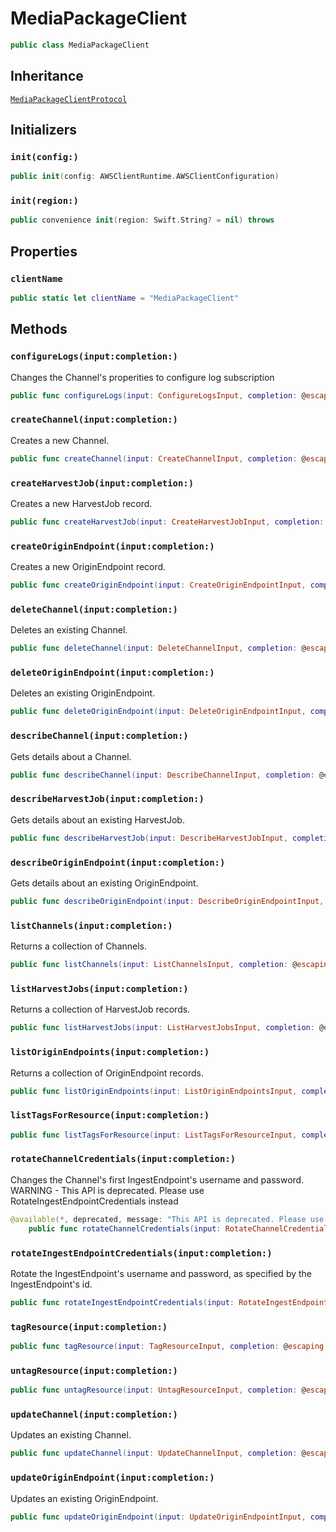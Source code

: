 # MediaPackageClient

``` swift
public class MediaPackageClient 
```

## Inheritance

[`MediaPackageClientProtocol`](/aws-sdk-swift/reference/0.x/AWSMediaPackage/MediaPackageClientProtocol)

## Initializers

### `init(config:)`

``` swift
public init(config: AWSClientRuntime.AWSClientConfiguration) 
```

### `init(region:)`

``` swift
public convenience init(region: Swift.String? = nil) throws 
```

## Properties

### `clientName`

``` swift
public static let clientName = "MediaPackageClient"
```

## Methods

### `configureLogs(input:completion:)`

Changes the Channel's properities to configure log subscription

``` swift
public func configureLogs(input: ConfigureLogsInput, completion: @escaping (ClientRuntime.SdkResult<ConfigureLogsOutputResponse, ConfigureLogsOutputError>) -> Void)
```

### `createChannel(input:completion:)`

Creates a new Channel.

``` swift
public func createChannel(input: CreateChannelInput, completion: @escaping (ClientRuntime.SdkResult<CreateChannelOutputResponse, CreateChannelOutputError>) -> Void)
```

### `createHarvestJob(input:completion:)`

Creates a new HarvestJob record.

``` swift
public func createHarvestJob(input: CreateHarvestJobInput, completion: @escaping (ClientRuntime.SdkResult<CreateHarvestJobOutputResponse, CreateHarvestJobOutputError>) -> Void)
```

### `createOriginEndpoint(input:completion:)`

Creates a new OriginEndpoint record.

``` swift
public func createOriginEndpoint(input: CreateOriginEndpointInput, completion: @escaping (ClientRuntime.SdkResult<CreateOriginEndpointOutputResponse, CreateOriginEndpointOutputError>) -> Void)
```

### `deleteChannel(input:completion:)`

Deletes an existing Channel.

``` swift
public func deleteChannel(input: DeleteChannelInput, completion: @escaping (ClientRuntime.SdkResult<DeleteChannelOutputResponse, DeleteChannelOutputError>) -> Void)
```

### `deleteOriginEndpoint(input:completion:)`

Deletes an existing OriginEndpoint.

``` swift
public func deleteOriginEndpoint(input: DeleteOriginEndpointInput, completion: @escaping (ClientRuntime.SdkResult<DeleteOriginEndpointOutputResponse, DeleteOriginEndpointOutputError>) -> Void)
```

### `describeChannel(input:completion:)`

Gets details about a Channel.

``` swift
public func describeChannel(input: DescribeChannelInput, completion: @escaping (ClientRuntime.SdkResult<DescribeChannelOutputResponse, DescribeChannelOutputError>) -> Void)
```

### `describeHarvestJob(input:completion:)`

Gets details about an existing HarvestJob.

``` swift
public func describeHarvestJob(input: DescribeHarvestJobInput, completion: @escaping (ClientRuntime.SdkResult<DescribeHarvestJobOutputResponse, DescribeHarvestJobOutputError>) -> Void)
```

### `describeOriginEndpoint(input:completion:)`

Gets details about an existing OriginEndpoint.

``` swift
public func describeOriginEndpoint(input: DescribeOriginEndpointInput, completion: @escaping (ClientRuntime.SdkResult<DescribeOriginEndpointOutputResponse, DescribeOriginEndpointOutputError>) -> Void)
```

### `listChannels(input:completion:)`

Returns a collection of Channels.

``` swift
public func listChannels(input: ListChannelsInput, completion: @escaping (ClientRuntime.SdkResult<ListChannelsOutputResponse, ListChannelsOutputError>) -> Void)
```

### `listHarvestJobs(input:completion:)`

Returns a collection of HarvestJob records.

``` swift
public func listHarvestJobs(input: ListHarvestJobsInput, completion: @escaping (ClientRuntime.SdkResult<ListHarvestJobsOutputResponse, ListHarvestJobsOutputError>) -> Void)
```

### `listOriginEndpoints(input:completion:)`

Returns a collection of OriginEndpoint records.

``` swift
public func listOriginEndpoints(input: ListOriginEndpointsInput, completion: @escaping (ClientRuntime.SdkResult<ListOriginEndpointsOutputResponse, ListOriginEndpointsOutputError>) -> Void)
```

### `listTagsForResource(input:completion:)`

``` swift
public func listTagsForResource(input: ListTagsForResourceInput, completion: @escaping (ClientRuntime.SdkResult<ListTagsForResourceOutputResponse, ListTagsForResourceOutputError>) -> Void)
```

### `rotateChannelCredentials(input:completion:)`

Changes the Channel's first IngestEndpoint's username and password. WARNING - This API is deprecated. Please use RotateIngestEndpointCredentials instead

``` swift
@available(*, deprecated, message: "This API is deprecated. Please use RotateIngestEndpointCredentials instead")
    public func rotateChannelCredentials(input: RotateChannelCredentialsInput, completion: @escaping (ClientRuntime.SdkResult<RotateChannelCredentialsOutputResponse, RotateChannelCredentialsOutputError>) -> Void)
```

### `rotateIngestEndpointCredentials(input:completion:)`

Rotate the IngestEndpoint's username and password, as specified by the IngestEndpoint's id.

``` swift
public func rotateIngestEndpointCredentials(input: RotateIngestEndpointCredentialsInput, completion: @escaping (ClientRuntime.SdkResult<RotateIngestEndpointCredentialsOutputResponse, RotateIngestEndpointCredentialsOutputError>) -> Void)
```

### `tagResource(input:completion:)`

``` swift
public func tagResource(input: TagResourceInput, completion: @escaping (ClientRuntime.SdkResult<TagResourceOutputResponse, TagResourceOutputError>) -> Void)
```

### `untagResource(input:completion:)`

``` swift
public func untagResource(input: UntagResourceInput, completion: @escaping (ClientRuntime.SdkResult<UntagResourceOutputResponse, UntagResourceOutputError>) -> Void)
```

### `updateChannel(input:completion:)`

Updates an existing Channel.

``` swift
public func updateChannel(input: UpdateChannelInput, completion: @escaping (ClientRuntime.SdkResult<UpdateChannelOutputResponse, UpdateChannelOutputError>) -> Void)
```

### `updateOriginEndpoint(input:completion:)`

Updates an existing OriginEndpoint.

``` swift
public func updateOriginEndpoint(input: UpdateOriginEndpointInput, completion: @escaping (ClientRuntime.SdkResult<UpdateOriginEndpointOutputResponse, UpdateOriginEndpointOutputError>) -> Void)
```
